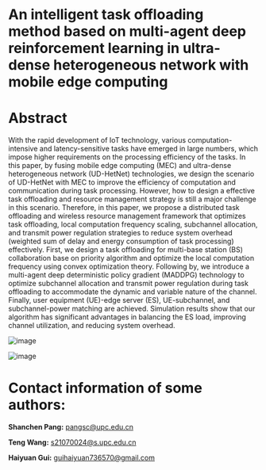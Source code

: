 # An intelligent task offloading method based on multi-agent deep reinforcement learning in ultra-dense heterogeneous network with mobile edge computing


# Abstract

With the rapid development of IoT technology, various computation-intensive and latency-sensitive tasks have emerged in large numbers, which impose higher requirements on the processing efficiency of the tasks. In this paper, by fusing mobile edge computing (MEC) and ultra-dense heterogeneous network (UD-HetNet) technologies, we design the scenario of UD-HetNet with MEC to improve the efficiency of computation and communication during task processing. However, how to design a effective task offloading and resource management strategy is still a major challenge in this scenario. Therefore, in this paper, we propose a distributed task offloading and wireless resource management framework that optimizes task offloading, local computation frequency scaling, subchannel allocation, and transmit power regulation strategies to reduce system overhead (weighted sum of delay and energy consumption of task processing) effectively. First, we design a task offloading for multi-base station (BS) collaboration base on priority algorithm and optimize the local computation frequency using convex optimization theory. Following by, we introduce a multi-agent deep deterministic policy gradient (MADDPG) technology to optimize subchannel allocation and transmit power regulation during task offloading to accommodate the dynamic and variable nature of the channel. Finally, user equipment (UE)-edge server (ES), UE-subchannel, and subchannel-power matching are achieved. Simulation results show that our algorithm has significant advantages in balancing the ES load, improving channel utilization, and reducing system overhead.

![image](https://github.com/upc-ghy/W-MADDPG/assets/133858812/f2ec5919-7b56-4308-9bd3-45d541807f6a)


![image](https://github.com/upc-ghy/W-MADDPG/assets/133858812/328a3281-d682-490f-bb59-1ae104b751bd)


# Contact information of some authors:

**Shanchen Pang:** pangsc@upc.edu.cn

**Teng Wang:** s21070024@s.upc.edu.cn

**Haiyuan Gui:** guihaiyuan736570@gmail.com
